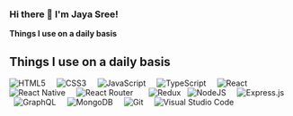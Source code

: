### Hi there 👋 I'm Jaya Sree!

**Things I use on a daily basis**

## Things I use on a daily basis


![HTML5](https://img.shields.io/badge/html5-%23E34F26.svg?style=for-the-badge&logo=html5&logoColor=white) &nbsp; &nbsp; ![CSS3](https://img.shields.io/badge/css3-%231572B6.svg?style=for-the-badge&logo=css3&logoColor=white) &nbsp; &nbsp; ![JavaScript](https://img.shields.io/badge/javascript-%23323330.svg?style=for-the-badge&logo=javascript&logoColor=%23F7DF1E) &nbsp; &nbsp; ![TypeScript](https://img.shields.io/badge/typescript-%23007ACC.svg?style=for-the-badge&logo=typescript&logoColor=white) &nbsp; &nbsp; ![React](https://img.shields.io/badge/react-%2320232a.svg?style=for-the-badge&logo=react&logoColor=%2361DAFB) &nbsp; &nbsp; ![React Native](https://img.shields.io/badge/react_native-%2320232a.svg?style=for-the-badge&logo=react&logoColor=%2361DAFB) &nbsp; &nbsp; ![React Router](https://img.shields.io/badge/React_Router-CA4245?style=for-the-badge&logo=react-router&logoColor=white) &nbsp; &nbsp; &nbsp; ![Redux](https://img.shields.io/badge/redux-%23593d88.svg?style=for-the-badge&logo=redux&logoColor=white) &nbsp; ![NodeJS](https://img.shields.io/badge/node.js-6DA55F?style=for-the-badge&logo=node.js&logoColor=white) &nbsp; &nbsp; ![Express.js](https://img.shields.io/badge/express.js-%23404d59.svg?style=for-the-badge&logo=express&logoColor=%2361DAFB) &nbsp; &nbsp; ![GraphQL](https://img.shields.io/badge/-GraphQL-E10098?style=for-the-badge&logo=graphql&logoColor=white) &nbsp; &nbsp; ![MongoDB](https://img.shields.io/badge/MongoDB-%234ea94b.svg?style=for-the-badge&logo=mongodb&logoColor=white) &nbsp; &nbsp; ![Git](https://img.shields.io/badge/git-%23F05033.svg?style=for-the-badge&logo=git&logoColor=white) &nbsp; &nbsp; ![Visual Studio Code](https://img.shields.io/badge/Visual%20Studio%20Code-0078d7.svg?style=for-the-badge&logo=visual-studio-code&logoColor=white) &nbsp;

<!--
**nagajayasree/nagajayasree** is a ✨ _special_ ✨ repository because its `README.md` (this file) appears on your GitHub profile.

Here are some ideas to get you started:

- 🔭 I’m currently working on ...
- 🌱 I’m currently learning ...
- 👯 I’m looking to collaborate on ...
- 🤔 I’m looking for help with ...
- 💬 Ask me about ...
- 📫 How to reach me: ...
- 😄 Pronouns: ...
- ⚡ Fun fact: ...
-->
